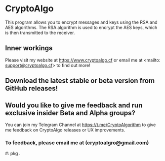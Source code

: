 # CryptoAlgo
This program allows you to encrypt messages and keys using the RSA and AES algorithms. The RSA algorithm is used to encrypt the AES keys, which is then transmitted to the receiver.

## Inner workings
Please visit my website at <https://www.cryptoalgo.cf> or email me at <mailto: support@cryptoalgo.cf> to find out more!

## Download the latest stable or beta version from GitHub releases!
## Would you like to give me feedback and run exclusive insider Beta and Alpha groups?
You can join my Telegram Channel at <https://t.me/CryptoAlgorithm> to give me feedback on CryptoAlgo releases or UX improvements.

### To feedback, please email me at (cryptoalgro@gmail.com)

#: pkg .